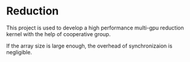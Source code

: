 # Reduction
This project is used to develop a high performance multi-gpu reduction kernel with the help of cooperative group.

If the array size is large enough, the overhead of synchronizaion is negligible. 
